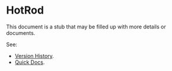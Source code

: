 # HotRod

This document is a stub that may be filled up with more details or documents.

See:

 - [Version History](./version-history.md).
 - [Quick Docs](docs/quick-docs/home.md).
 
  